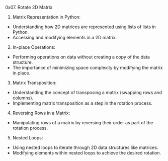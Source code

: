 0x07. Rotate 2D Matrix

1. Matrix Representation in Python:
  * Understanding how 2D matrices are represented using lists of lists in Python.
  * Accessing and modifying elements in a 2D matrix.

2. In-place Operations:
  * Performing operations on data without creating a copy of the data structure.
  * The importance of minimizing space complexity by modifying the matrix in place.

3. Matrix Transposition:
  * Understanding the concept of transposing a matrix (swapping rows and columns).
  * Implementing matrix transposition as a step in the rotation process.

4. Reversing Rows in a Matrix:
  * Manipulating rows of a matrix by reversing their order as part of the rotation process.

5. Nested Loops:
  * Using nested loops to iterate through 2D data structures like matrices.
  * Modifying elements within nested loops to achieve the desired rotation.
